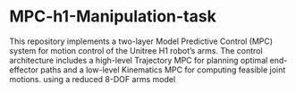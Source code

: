 # MPC-h1-Manipulation-task
This repository implements a two-layer Model Predictive Control (MPC) system for motion control of the Unitree H1 robot’s arms. The control architecture includes a high-level Trajectory MPC for planning optimal end-effector paths and a low-level Kinematics MPC for computing feasible joint motions. using a reduced 8-DOF arms model
